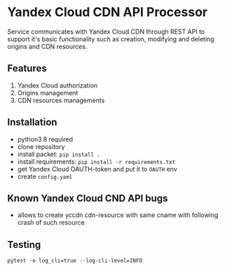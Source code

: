 # Yandex Cloud CDN API Processor

Service communicates with Yandex Cloud CDN through REST API to support it's basic functionality such as creation, modifying and deleting origins and CDN resources.

## Features
1. Yandex Cloud authorization
2. Origins management
3. CDN resources managements

## Installation
- python3.8 required
- clone repository
- install packet: ```pip install .```
- install requirements: ```pip install -r requirements.txt```
- get Yandex Cloud OAUTH-token and put it to ```OAUTH``` env
- create ```config.yaml```

## Known Yandex Cloud CND API bugs
- allows to create yccdn cdn-resource with same cname with following crash of such resource

## Testing
```pytest -o log_cli=true --log-cli-level=INFO```

